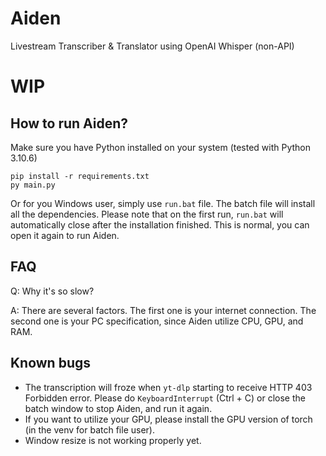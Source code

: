 # Aiden
Livestream Transcriber &amp; Translator using OpenAI Whisper (non-API)

# WIP

## How to run Aiden?
Make sure you have Python installed on your system (tested with Python 3.10.6)
```
pip install -r requirements.txt
py main.py
```
Or for you Windows user, simply use `run.bat` file. The batch file will install all the dependencies. 
Please note that on the first run, `run.bat` will automatically close after the installation finished. This is normal, you can open it again to run Aiden.
## FAQ
Q: Why it's so slow?

A: There are several factors. The first one is your internet connection. The second one is your PC specification, since Aiden utilize CPU, GPU, and RAM.
## Known bugs
- The transcription will froze when `yt-dlp` starting to receive HTTP 403 Forbidden error. Please do `KeyboardInterrupt` (Ctrl + C) or close the batch window to stop Aiden, and run it again.
- If you want to utilize your GPU, please install the GPU version of torch (in the venv for batch file user).
- Window resize is not working properly yet.
